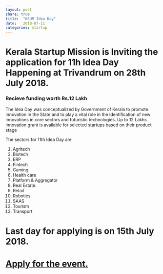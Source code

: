 ```yaml
---
layout: post
share: true
title:  "KSUM Idea Day"
date:   2018-07-11
categories: startup
---
```


# Kerala Startup Mission is Inviting the application for 11h Idea Day Happening at Trivandrum on 28th July 2018.

### Recieve funding worth Rs.12 Lakh

The Idea Day was conceptualized by Government of Kerala to promote innovation in the State and to play a vital role in the identification of new innovations in core sectors and futuristic technologies. Up to 12 Lakhs innovation grant is available for selected startups based on their product stage

The sectors for 11th Idea Day are
1. Agritech
2. Biotech
3. ERP
4. Fintech
5. Gaming
6. Health care
7. Platform & Aggregator
8. Real Estate.
9. Retail
10. Robotics
11. SAAS
12. Tourism
13. Transport


# Last day for applying is on 15th July 2018.

# [Apply for the event.](https://startupmission.kerala.gov.in/pages/ideaday) 